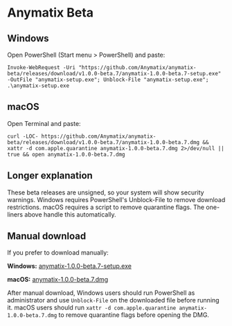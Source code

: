 Anymatix Beta
=============

Windows
-------
Open PowerShell (Start menu > PowerShell) and paste:
```
Invoke-WebRequest -Uri "https://github.com/Anymatix/anymatix-beta/releases/download/v1.0.0-beta.7/anymatix-1.0.0-beta.7-setup.exe" -OutFile "anymatix-setup.exe"; Unblock-File "anymatix-setup.exe"; .\anymatix-setup.exe
```

macOS
-----
Open Terminal and paste:
```
curl -LOC- https://github.com/Anymatix/anymatix-beta/releases/download/v1.0.0-beta.7/anymatix-1.0.0-beta.7.dmg && xattr -d com.apple.quarantine anymatix-1.0.0-beta.7.dmg 2>/dev/null || true && open anymatix-1.0.0-beta.7.dmg
```

Longer explanation
------------------
These beta releases are unsigned, so your system will show security warnings. Windows requires PowerShell's Unblock-File to remove download restrictions. macOS requires a script to remove quarantine flags. The one-liners above handle this automatically.

Manual download
---------------
If you prefer to download manually:

**Windows:** [anymatix-1.0.0-beta.7-setup.exe](https://github.com/Anymatix/anymatix-beta/releases/download/v1.0.0-beta.7/anymatix-1.0.0-beta.7-setup.exe)

**macOS:** [anymatix-1.0.0-beta.7.dmg](https://github.com/Anymatix/anymatix-beta/releases/download/v1.0.0-beta.7/anymatix-1.0.0-beta.7.dmg)

After manual download, Windows users should run PowerShell as administrator and use `Unblock-File` on the downloaded file before running it. macOS users should run `xattr -d com.apple.quarantine anymatix-1.0.0-beta.7.dmg` to remove quarantine flags before opening the DMG.